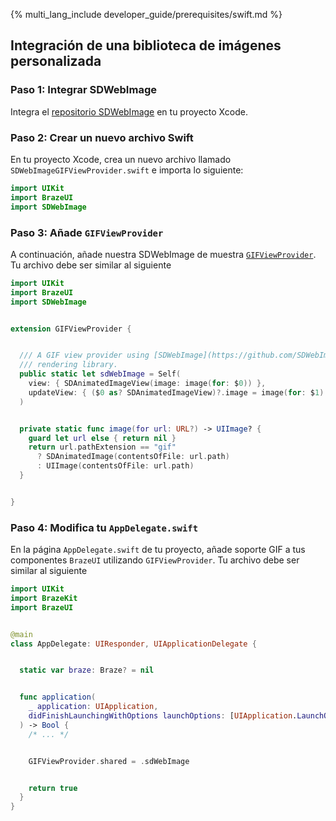 {% multi_lang_include developer_guide/prerequisites/swift.md %}

## Integración de una biblioteca de imágenes personalizada

### Paso 1: Integrar SDWebImage

Integra el [repositorio SDWebImage](https://github.com/SDWebImage/SDWebImage) en tu proyecto Xcode.

### Paso 2: Crear un nuevo archivo Swift

En tu proyecto Xcode, crea un nuevo archivo llamado `SDWebImageGIFViewProvider.swift` e importa lo siguiente:

```swift
import UIKit
import BrazeUI
import SDWebImage
```

### Paso 3: Añade `GIFViewProvider`

A continuación, añade nuestra SDWebImage de muestra [`GIFViewProvider`](https://braze-inc.github.io/braze-swift-sdk/documentation/brazeui/gifviewprovider/). Tu archivo debe ser similar al siguiente

```swift
import UIKit
import BrazeUI
import SDWebImage


extension GIFViewProvider {


  /// A GIF view provider using [SDWebImage](https://github.com/SDWebImage/SDWebImage) as a
  /// rendering library.
  public static let sdWebImage = Self(
    view: { SDAnimatedImageView(image: image(for: $0)) },
    updateView: { ($0 as? SDAnimatedImageView)?.image = image(for: $1) }
  )


  private static func image(for url: URL?) -> UIImage? {
    guard let url else { return nil }
    return url.pathExtension == "gif"
      ? SDAnimatedImage(contentsOfFile: url.path)
      : UIImage(contentsOfFile: url.path)
  }


}
```

### Paso 4: Modifica tu `AppDelegate.swift`

En la página `AppDelegate.swift` de tu proyecto, añade soporte GIF a tus componentes `BrazeUI` utilizando `GIFViewProvider`. Tu archivo debe ser similar al siguiente

```swift
import UIKit
import BrazeKit
import BrazeUI


@main
class AppDelegate: UIResponder, UIApplicationDelegate {


  static var braze: Braze? = nil


  func application(
    _ application: UIApplication,
    didFinishLaunchingWithOptions launchOptions: [UIApplication.LaunchOptionsKey: Any]?
  ) -> Bool {
    /* ... */


    GIFViewProvider.shared = .sdWebImage


    return true
  }
}
```
